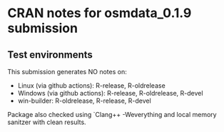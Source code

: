 # CRAN notes for osmdata_0.1.9 submission

## Test environments

This submission generates NO notes on:

* Linux (via github actions): R-release, R-oldrelease
* Windows (via github actions): R-release, R-oldrelease, R-devel
* win-builder: R-oldrelease, R-release, R-devel

Package also checked using `Clang++ -Weverything and local memory sanitzer with clean results.
